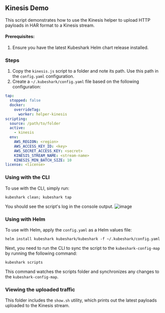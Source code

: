 ## Kinesis Demo

This script demonstrates how to use the Kinesis helper to upload HTTP payloads in HAR format to a Kinesis stream.

#### Prerequisites:

1. Ensure you have the latest Kubeshark Helm chart release installed.

### Steps

1. Copy the `kinesis.js` script to a folder and note its path. Use this path in the `config.yaml` configuration.
2. Create a `~/.kubeshark/config.yaml` file based on the following configuration:

```yaml
tap:
  stopped: false
  docker:
    overrideTag:
      worker: helper-kinesis
scripting:
  source: /path/to/folder
  active: 
    - kinesis 
  env:
    AWS_REGION: <region>
    AWS_ACCESS_KEY_ID: <key>
    AWS_SECRET_ACCESS_KEY: <secret>
    KINESIS_STREAM_NAME: <stream-name>
    KINESIS_MIN_BATCH_SIZE: 10
license: <license>
```

### Using with the CLI

To use with the CLI, simply run:
```shell
kubeshark clean; kubeshark tap
```
You should see the script's log in the console output.
![image](https://github.com/user-attachments/assets/729bd45a-d504-4ed4-9b12-656519448f8b)


### Using with Helm

To use with Helm, apply the `config.yaml` as a Helm values file:

```shell
helm install kubeshark kubeshark/kubeshark -f ~/.kubeshark/config.yaml
```

Next, you need to run the CLI to sync the script to the `kubeshark-config-map` by running the following command:

```shell
kubeshark scripts
```

This command watches the scripts folder and synchronizes any changes to the `kubeshark-config-map`.

### Viewing the uploaded traffic

This folder includes the `show.sh` utility, which prints out the latest payloads uploaded to the Kinesis stream.

